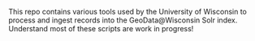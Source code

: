This repo contains various tools used by the University of Wisconsin to process and ingest records into the GeoData@Wisconsin Solr index.  Understand most of these scripts are work in progress!
